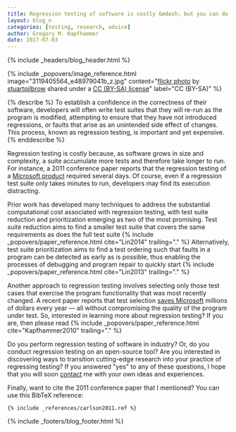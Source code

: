 ```yaml
---
title: Regression testing of software is costly &mdash; but you can do something about it!
layout: blog_n
categories: [testing, research, advice]
author: Gregory M. Kapfhammer
date: 2017-07-03
---
```


{% include _headers/blog_header.html %}

<!-- Include header image -->
{% include _popovers/image_reference.html image="3119405564_e48979041b_z.jpg" content="<a title='155/365 Infinite Regression (fractal)' href='https://flickr.com/photos/stuartpilbrow/3119405564'>flickr photo</a> by <a href='https://flickr.com/people/stuartpilbrow'>stuartpilbrow</a> shared under a <a href='https://creativecommons.org/licenses/by-sa/2.0/'>CC (BY-SA) license</a>" label="CC (BY-SA)" %}

{% describe %}
To establish a confidence in the correctness of their software, developers will
often write test suites that they will re-run as the program is modified,
attempting to ensure that they have not introduced regressions, or faults that
arise as an unintended side effect of changes. This process, known as regression
testing, is important and yet expensive.
{% enddescribe %}

Regression testing is costly because, as software grows in size and complexity,
a suite accumulate more tests and therefore take longer to run. For instance, a
2011 conference paper reports that the regression testing of a [Microsoft
product](http://dl.acm.org/citation.cfm?id=2119649) required several days. Of
course, even if a regression test suite only takes minutes to run, developers
may find its execution distracting.

<p>
Prior work has developed many techniques to address the substantial
computational cost associated with regression testing, with test suite reduction
and prioritization emerging as two of the most promising. Test suite reduction
aims to find a smaller test suite that covers the same requirements as does the
full test suite {% include _popovers/paper_reference.html cite="Lin2014"
trailing="." %} Alternatively, test suite prioritization aims to find a test
ordering such that faults in a program can be detected as early as is possible,
thus enabling the processes of debugging and program repair to quickly start {%
include _popovers/paper_reference.html cite="Lin2013" trailing="." %}
</p>

<p>
Another approach to regression testing involves selecting only those test cases
that exercise the program functionality that was most recently changed. A recent
paper reports that test selection <a href =
"https://www.microsoft.com/en-us/research/publication/the-art-of-testing-less-without-sacrificing-quality/">saves
Microsoft</a> millions of dollars every year &mdash; all without compromising
the quality of the program under test. So, interested in learning more about
regression testing? If you are, then please read {% include
_popovers/paper_reference.html cite="Kapfhammer2010" trailing="." %}
</p>

Do you perform regression testing of software in industry? Or, do you conduct
regression testing on an open-source tool? Are you interested in discovering
ways to transition cutting-edge research into your practice of regressing
testing? If you answered "yes" to any of these questions, I hope that you will
soon [contact]({{site.baseurl}}contact/) me with your own ideas and experiences.

Finally, want to cite the 2011 conference paper that I mentioned? You can use this BibTeX reference:

```
{% include _references/carlson2011.ref %}
```

{% include _footers/blog_footer.html %}
